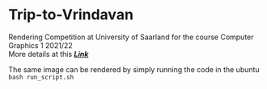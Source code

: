 # Trip-to-Vrindavan
Rendering Competition at University of Saarland for the course Computer Graphics 1 2021/22 <br/>
More details at this ***[Link](https://graphics.cg.uni-saarland.de/courses/cg1-2021/RC/group8/)***


The same image can be rendered by simply running the code in the ubuntu<br/>
```bash run_script.sh```
